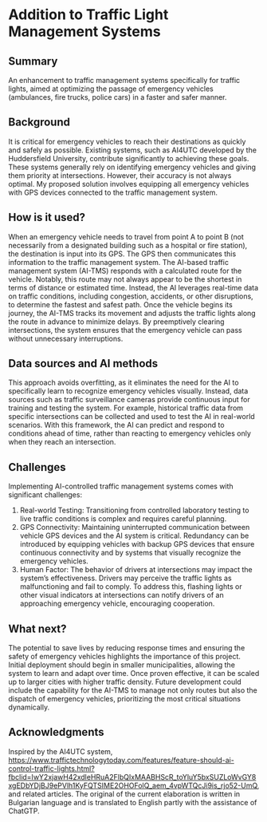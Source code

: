 
# Addition to Traffic Light Management Systems

## Summary

An enhancement to traffic management systems specifically for traffic lights, aimed at optimizing the passage of emergency vehicles (ambulances, fire trucks, police cars) in a faster and safer manner.

## Background

It is critical for emergency vehicles to reach their destinations as quickly and safely as possible. Existing systems, such as AI4UTC developed by the Huddersfield University, contribute significantly to achieving these goals. These systems generally rely on identifying emergency vehicles and giving them priority at intersections. However, their accuracy is not always optimal. My proposed solution involves equipping all emergency vehicles with GPS devices connected to the traffic management system.

## How is it used?

When an emergency vehicle needs to travel from point A to point B (not necessarily from a designated building such as a hospital or fire station), the destination is input into its GPS. The GPS then communicates this information to the traffic management system.
The AI-based traffic management system (AI-TMS) responds with a calculated route for the vehicle. Notably, this route may not always appear to be the shortest in terms of distance or estimated time. Instead, the AI leverages real-time data on traffic conditions, including congestion, accidents, or other disruptions, to determine the fastest and safest path.
Once the vehicle begins its journey, the AI-TMS tracks its movement and adjusts the traffic lights along the route in advance to minimize delays. By preemptively clearing intersections, the system ensures that the emergency vehicle can pass without unnecessary interruptions.

## Data sources and AI methods

This approach avoids overfitting, as it eliminates the need for the AI to specifically learn to recognize emergency vehicles visually. Instead, data sources such as traffic surveillance cameras provide continuous input for training and testing the system.
For example, historical traffic data from specific intersections can be collected and used to test the AI in real-world scenarios. With this framework, the AI can predict and respond to conditions ahead of time, rather than reacting to emergency vehicles only when they reach an intersection.

## Challenges

Implementing AI-controlled traffic management systems comes with significant challenges:
1.	Real-world Testing: Transitioning from controlled laboratory testing to live traffic conditions is complex and requires careful planning.
2.	GPS Connectivity: Maintaining uninterrupted communication between vehicle GPS devices and the AI system is critical. Redundancy can be introduced by equipping vehicles with backup GPS devices that ensure continuous connectivity and by systems that visually recognize the emergency vehicles. 
3.	Human Factor: The behavior of drivers at intersections may impact the system’s effectiveness. Drivers may perceive the traffic lights as malfunctioning and fail to comply. To address this, flashing lights or other visual indicators at intersections can notify drivers of an approaching emergency vehicle, encouraging cooperation.

## What next?

The potential to save lives by reducing response times and ensuring the safety of emergency vehicles highlights the importance of this project. Initial deployment should begin in smaller municipalities, allowing the system to learn and adapt over time. Once proven effective, it can be scaled up to larger cities with higher traffic density.
Future development could include the capability for the AI-TMS to manage not only routes but also the dispatch of emergency vehicles, prioritizing the most critical situations dynamically.

## Acknowledgments

Inspired by the AI4UTC system, https://www.traffictechnologytoday.com/features/feature-should-ai-control-traffic-lights.html?fbclid=IwY2xjawH42xdleHRuA2FlbQIxMAABHScR_toYluY5bxSUZLoWvGY8xgEDbYDjBJ9ePVlh1KyFQTSIME2OHOFolQ_aem_4vpWTQcJi9is_rjo52-UmQ, and related articles.
The original of the current elaboration is written in Bulgarian language and is translated to English partly with the assistance of ChatGTP.
